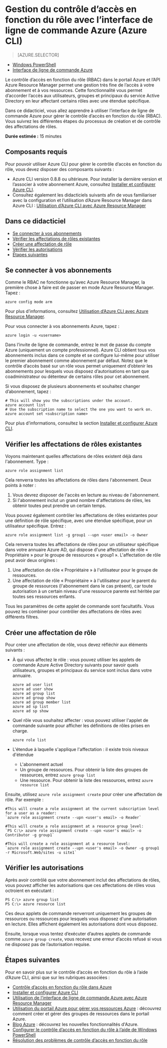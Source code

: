 <properties
	pageTitle="Gestion du contrôle d’accès en fonction du rôle avec l’interface de ligne de commande Azure"
	description="Gestion du contrôle d’accès en fonction du rôle avec l’interface de ligne de commande Azure"
	services="active-directory"
	documentationCenter="na"
	authors="kgremban"
	manager="stevenpo"
	editor=""/>

<tags
	ms.service="active-directory"
	ms.workload="identity"
	ms.tgt_pltfrm="command-line-interface"
	ms.devlang="na"
	ms.topic="article"
	ms.date="01/25/2016"
	ms.author="kgremban"/>

# Gestion du contrôle d’accès en fonction du rôle avec l’interface de ligne de commande Azure (Azure CLI) #

> [AZURE.SELECTOR]
- [Windows PowerShell](role-based-access-control-powershell.md)
- [Interface de ligne de commande Azure](role-based-access-control-xplat-cli.md)

Le contrôle d’accès en fonction du rôle (RBAC) dans le portail Azure et l’API Azure Resource Manager permet une gestion très fine de l’accès à votre abonnement et à vos ressources. Cette fonctionnalité vous permet d’accorder l’accès aux utilisateurs, groupes et principaux du service Active Directory en leur affectant certains rôles avec une étendue spécifique.

Dans ce didacticiel, vous allez apprendre à utiliser l’interface de ligne de commande Azure pour gérer le contrôle d’accès en fonction du rôle (RBAC). Vous suivrez les différentes étapes du processus de création et de contrôle des affectations de rôles.

**Durée estimée :** 15 minutes

## Composants requis ##

Pour pouvoir utiliser Azure CLI pour gérer le contrôle d’accès en fonction du rôle, vous devez disposer des composants suivants :

- Azure CLI version 0.8.8 ou ultérieure. Pour installer la dernière version et l’associer à votre abonnement Azure, consultez [Installer et configurer Azure CLI](../xplat-cli-install.md).
- Consultez également les didacticiels suivants afin de vous familiariser avec la configuration et l’utilisation d’Azure Resource Manager dans Azure CLI : [Utilisation d’Azure CLI avec Azure Resource Manager](../xplat-cli-azure-resource-manager.md)

## Dans ce didacticiel ##

* [Se connecter à vos abonnements](#connect)
* [Vérifier les affectations de rôles existantes](#check)
* [Créer une affectation de rôle](#create)
* [Vérifier les autorisations](#verify)
* [Étapes suivantes](#next)

## <a id="connect"></a>Se connecter à vos abonnements ##

Comme le RBAC ne fonctionne qu’avec Azure Resource Manager, la première chose à faire est de passer en mode Azure Resource Manager. Tapez :

    azure config mode arm

Pour plus d’informations, consultez [Utilisation d’Azure CLI avec Azure Resource Manager](../xplat-cli-azure-resource-manager.md).

Pour vous connecter à vos abonnements Azure, tapez :

    azure login -u <username>

Dans l’invite de ligne de commande, entrez le mot de passe du compte Azure (uniquement un compte professionnel). Azure CLI obtient tous vos abonnements inclus dans ce compte et se configure lui-même pour utiliser le premier abonnement comme abonnement par défaut. Notez que le contrôle d’accès basé sur un rôle vous permet uniquement d’obtenir les abonnements pour lesquels vous disposez d’autorisations en tant que coadministrateur ou détenteur de certains rôles pour cet abonnement.

Si vous disposez de plusieurs abonnements et souhaitez changer d’abonnement, tapez :

    # This will show you the subscriptions under the account.
    azure account list
    # Use the subscription name to select the one you want to work on.
    azure account set <subscription name>

Pour plus d’informations, consultez la section [Installer et configurer Azure CLI](../xplat-cli-install.md).

## <a id="check"></a>Vérifier les affectations de rôles existantes ##

Voyons maintenant quelles affectations de rôles existent déjà dans l'abonnement. Type :

    azure role assignment list

Cela renverra toutes les affectations de rôles dans l'abonnement. Deux points à noter :

1. Vous devrez disposer de l'accès en lecture au niveau de l'abonnement.
2. Si l'abonnement inclut un grand nombre d'affectations de rôles, les obtenir toutes peut prendre un certain temps.

Vous pouvez également contrôler les affectations de rôles existantes pour une définition de rôle spécifique, avec une étendue spécifique, pour un utilisateur spécifique. Entrez :

    azure role assignment list -g group1 --upn <user email> -o Owner

Cela renverra toutes les affectations de rôles pour un utilisateur spécifique dans votre annuaire Azure AD, qui dispose d'une affectation de rôle « Propriétaire » pour le groupe de ressources « group1 ». L'affectation de rôle peut avoir deux origines :

1. Une affectation de rôle « Propriétaire » à l'utilisateur pour le groupe de ressources.
2. Une affectation de rôle « Propriétaire » à l'utilisateur pour le parent du groupe de ressources (l'abonnement dans le cas présent), car toute autorisation à un certain niveau d'une ressource parente est héritée par toutes ses ressources enfants.

Tous les paramètres de cette applet de commande sont facultatifs. Vous pouvez les combiner pour contrôler des affectations de rôles avec différents filtres.

## <a id="create"></a>Créer une affectation de rôle ##

Pour créer une affectation de rôle, vous devez réfléchir aux éléments suivants :

- À qui vous affectez le rôle : vous pouvez utiliser les applets de commande Azure Active Directory suivants pour savoir quels utilisateurs, groupes et principaux du service sont inclus dans votre annuaire.

    ```
    azure ad user list  
    azure ad user show  
    azure ad group list  
    azure ad group show  
    azure ad group member list  
    azure ad sp list  
    azure ad sp show  
    ```

- Quel rôle vous souhaitez affecter : vous pouvez utiliser l'applet de commande suivante pour afficher les définitions de rôles prises en charge.

    `azure role list`

- L'étendue à laquelle s'applique l'affectation : il existe trois niveaux d'étendue

    - L'abonnement actuel
    - Un groupe de ressources. Pour obtenir la liste des groupes de ressources, entrez `azure group list`
    - Une ressource. Pour obtenir la liste des ressources, entrez `azure resource list`

Ensuite, utilisez `azure role assignment create` pour créer une affectation de rôle. Par exemple :

 	#This will create a role assignment at the current subscription level for a user as a reader:
    `azure role assignment create --upn <user's email> -o Reader`

	#This will create a role assignment at a resource group level:
    `PS C:\> azure role assignment create --upn <user's email> -o Contributor -g group1`

	#This will create a role assignment at a resource level:
    `azure role assignment create --upn <user's email> -o Owner -g group1 -r Microsoft.Web/sites -u site1`

## <a id="verify"></a>Vérifier les autorisations ##

Après avoir contrôlé que votre abonnement inclut des affectations de rôles, vous pouvez afficher les autorisations que ces affectations de rôles vous octroient en exécutant :

    PS C:\> azure group list
    PS C:\> azure resource list

Ces deux applets de commande renverront uniquement les groupes de ressources ou ressources pour lesquels vous disposez d'une autorisation en lecture. Elles affichent également les autorisations dont vous disposez.

Ensuite, lorsque vous tentez d’exécuter d’autres applets de commande comme `azure group create`, vous recevez une erreur d’accès refusé si vous ne disposez pas de l’autorisation requise.

## <a id="next"></a>Étapes suivantes ##

Pour en savoir plus sur le contrôle d’accès en fonction du rôle à l’aide d’Azure CLI, ainsi que sur les rubriques associées :

- [Contrôle d’accès en fonction du rôle dans Azure](role-based-access-control-configure.md)
- [Installer et configurer Azure CLI](../xplat-cli-install.md)
- [Utilisation de l’interface de ligne de commande Azure avec Azure Resource Manager](../xplat-cli-azure-resource-manager.md)
- [Utilisation du portail Azure pour gérer vos ressources Azure](../azure-portal/resource-group-portal.md) : découvrez comment créer et gérer des groupes de ressources dans le portail Azure.
- [Blog Azure](http://blogs.msdn.com/windowsazure) : découvrez les nouvelles fonctionnalités d'Azure.
- [Configurer le contrôle d’accès en fonction du rôle à l’aide de Windows PowerShell](role-based-access-control-powershell.md)
- [Résolution des problèmes de contrôle d’accès en fonction du rôle](role-based-access-control-troubleshooting.md)

<!---HONumber=AcomDC_0302_2016-->
